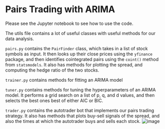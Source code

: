 # Pairs Trading with ARIMA

Please see the Jupyter notebook to see how to use the code. 

The utils file contains a lot of useful classes with useful methods for our data analysis.

`pairs.py` contains the `PairFinder` class, which takes in a list of stock symbols as input. It then looks up their close prices using the `yfinance` package, and then identifies cointegrated pairs using the `coint()` method from `statsmodels`. It also has methods for plotting the spread, and computing the hedge ratio of the two stocks.

`trainer.py` contains methods for fitting an ARIMA model

`tuner.py` contains methods for tuning the hyperparameters of an ARIMA model. It performs a grid search on a list of p, q, and d values, and then selects the best ones best of either AIC or BIC.

`trader.py` contains the autotrader bot that implements our pairs trading strategy. It also has methods that plots buy-sell signals of the spread, and also the times at which the autotrader buys and sells each stock.
![image](https://github.com/user-attachments/assets/457c2be3-da25-4dd6-9da4-ebe2894dcd7c)
